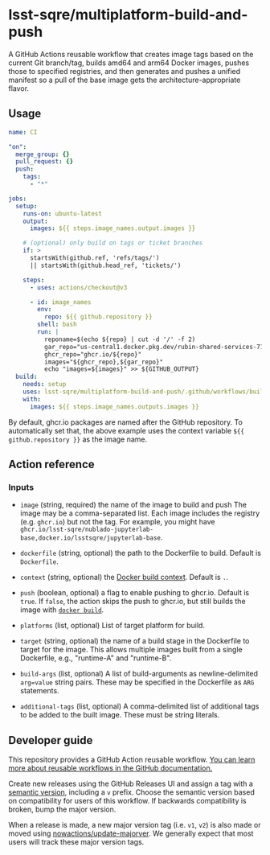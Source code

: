 # lsst-sqre/multiplatform-build-and-push

A GitHub Actions reusable workflow that creates image tags based on the current Git branch/tag, builds amd64 and arm64 Docker images, pushes those to specified registries, and then generates and pushes a unified manifest so a pull of the base image gets the architecture-appropriate flavor.

## Usage

```yaml
name: CI

"on":
  merge_group: {}
  pull_request: {}
  push:
    tags:
      - "*"

jobs:
  setup:
    runs-on: ubuntu-latest
    output:
      images: ${{ steps.image_names.output.images }}

    # (optional) only build on tags or ticket branches
    if: >
      startsWith(github.ref, 'refs/tags/')
      || startsWith(github.head_ref, 'tickets/')

    steps:
      - uses: actions/checkout@v3

      - id: image_names
        env:
          repo: ${{ github.repository }}
        shell: bash
        run: |
          reponame=$(echo ${repo} | cut -d '/' -f 2)
          gar_repo="us-central1.docker.pkg.dev/rubin-shared-services-71ec/sciplat/${reponame}"
          ghcr_repo="ghcr.io/${repo}"
          images="${ghcr_repo},${gar_repo}"
          echo "images=${images}" >> ${GITHUB_OUTPUT}
  build:
    needs: setup
    uses: lsst-sqre/multiplatform-build-and-push/.github/workflows/build.yaml@v1
    with:
      images: ${{ steps.image_names.outputs.images }}
```

By default, ghcr.io packages are named after the GitHub repository.
To automatically set that, the above example uses the context variable `${{ github.repository }}` as the image name.

## Action reference

### Inputs

- `image` (string, required) the name of the image to build and push
  The image may be a comma-separated list.
  Each image includes the registry (e.g. `ghcr.io`) but not the tag.
  For example, you might have `ghcr.io/lsst-sqre/nublado-jupyterlab-base,docker.io/lsstsqre/jupyterlab-base`.

- `dockerfile` (string, optional) the path to the Dockerfile to build. Default is `Dockerfile`.

- `context` (string, optional) the [Docker build context](https://docs.docker.com/build/building/context/). Default is `.`.

- `push` (boolean, optional) a flag to enable pushing to ghcr.io. Default is `true`.
  If `false`, the action skips the push to ghcr.io, but still builds the image with [`docker build`](https://docs.docker.com/engine/reference/commandline/build/).

- `platforms` (list, optional) List of target platform for build.

- `target` (string, optional) the name of a build stage in the Dockerfile to target for the image. This allows multiple images built from a single Dockerfile, e.g., "runtime-A" and "runtime-B".

- `build-args` (list, optional) A list of build-arguments as newline-delimited `arg=value` string pairs. These may be specified in the Dockerfile as `ARG` statements.

- `additional-tags` (list, optional) A comma-delimited list of additional tags to be added to the built image. These must be string literals.

## Developer guide

This repository provides a GitHub Action reusable workflow.
[You can learn more about reusable workflows in the GitHub documentation.](https://docs.github.com/en/actions/how-tos/reuse-automations/reuse-workflows)

Create new releases using the GitHub Releases UI and assign a tag with a [semantic version](https://semver.org), including a `v` prefix. Choose the semantic version based on compatibility for users of this workflow. If backwards compatibility is broken, bump the major version.

When a release is made, a new major version tag (i.e. `v1`, `v2`) is also made or moved using [nowactions/update-majorver](https://github.com/marketplace/actions/update-major-version).
We generally expect that most users will track these major version tags.
